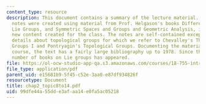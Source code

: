 ```yaml
---
content_type: resource
description: This document contains a summary of the lecture material. These lecture
  notes were created using material from Prof. Helgason's books Differential Geometry,
  Lie Groups, and Symmetric Spaces and Groups and Geometric Analysis, intermixed with
  new content created for the class. The notes are self-contained except for some
  details about topological groups for which we refer to Chevalley's Theory of Lie
  Groups I and Pontryagin's Topological Groups. Documenting the material from the
  course, the text has a fairly large bibliography up to 1978. Since then, a huge
  number of books on Lie groups has appeared.
file: https://ol-ocw-studio-app-qa.s3.amazonaws.com/courses/18-755-introduction-to-lie-groups-fall-2004/99dfe44a55dde3afaa14e0fa5ac05218_chap2_topic8to14.pdf
file_type: application/pdf
parent_uid: e15681b9-5f45-c52e-3aa0-e87df934826f
resourcetype: Document
title: chap2_topic8to14.pdf
uid: 99dfe44a-55dd-e3af-aa14-e0fa5ac05218
---
```

